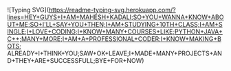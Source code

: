 ![Typing SVG](https://readme-typing-svg.herokuapp.com/?lines=HEY+GUYS+I+AM+MAHESH+KADALI;SO+YOU+WANNA+KNOW+ABOUT+ME;SO+I'LL+SAY+YOU+THEN;I+AM+STUDYING+10TH+CLASS;I+AM+SINGLE;I+LOVE+CODING;I+KNOW+MANY+COURSES+LIKE;PYTHON+JAVA+C++;MANY+MORE;I+AM+A+PROFESSIONAL+CODER;I+KNOW+MAKING+BOTS; ALREADY+I+THINK+YOU;SAW+OK+LEAVE;I+MADE+MANY+PROJECTS+AND+THEY+ARE+SUCCESSFULL;BYE+FOR+NOW)</p>
<p align="center">
